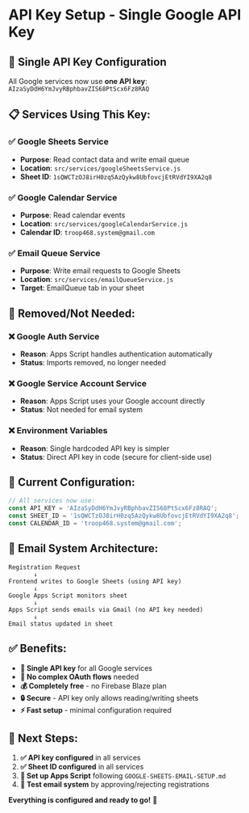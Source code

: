 # API Key Setup - Single Google API Key

## 🔑 **Single API Key Configuration**

All Google services now use **one API key**: `AIzaSyDdH6YmJvyRBphbavZIS68PtScx6Fz8RAQ`

## 📋 **Services Using This Key:**

### **✅ Google Sheets Service**
- **Purpose**: Read contact data and write email queue
- **Location**: `src/services/googleSheetsService.js`
- **Sheet ID**: `1sQWCTzOJ8irH0zq5AzQykw8UbfovcjEtRVdYI9XA2q8`

### **✅ Google Calendar Service** 
- **Purpose**: Read calendar events
- **Location**: `src/services/googleCalendarService.js`
- **Calendar ID**: `troop468.system@gmail.com`

### **✅ Email Queue Service**
- **Purpose**: Write email requests to Google Sheets
- **Location**: `src/services/emailQueueService.js`
- **Target**: EmailQueue tab in your sheet

## 🚫 **Removed/Not Needed:**

### **❌ Google Auth Service**
- **Reason**: Apps Script handles authentication automatically
- **Status**: Imports removed, no longer needed

### **❌ Google Service Account Service**
- **Reason**: Apps Script uses your Google account directly
- **Status**: Not needed for email system

### **❌ Environment Variables**
- **Reason**: Single hardcoded API key is simpler
- **Status**: Direct API key in code (secure for client-side use)

## 🔧 **Current Configuration:**

```javascript
// All services now use:
const API_KEY = 'AIzaSyDdH6YmJvyRBphbavZIS68PtScx6Fz8RAQ';
const SHEET_ID = '1sQWCTzOJ8irH0zq5AzQykw8UbfovcjEtRVdYI9XA2q8';
const CALENDAR_ID = 'troop468.system@gmail.com';
```

## 📧 **Email System Architecture:**

```
Registration Request
       ↓
Frontend writes to Google Sheets (using API key)
       ↓
Google Apps Script monitors sheet
       ↓
Apps Script sends emails via Gmail (no API key needed)
       ↓
Email status updated in sheet
```

## ✅ **Benefits:**

- **🔗 Single API key** for all Google services
- **🚀 No complex OAuth flows** needed
- **💰 Completely free** - no Firebase Blaze plan
- **🔒 Secure** - API key only allows reading/writing sheets
- **⚡ Fast setup** - minimal configuration required

## 🎯 **Next Steps:**

1. **✅ API key configured** in all services
2. **✅ Sheet ID configured** in all services  
3. **🔧 Set up Apps Script** following `GOOGLE-SHEETS-EMAIL-SETUP.md`
4. **🧪 Test email system** by approving/rejecting registrations

**Everything is configured and ready to go!** 🚀
